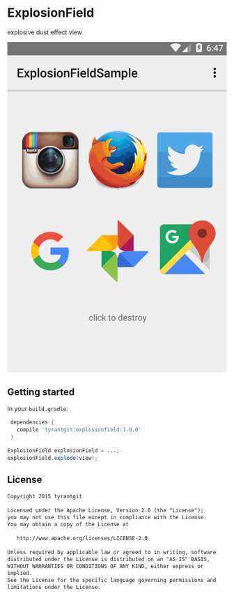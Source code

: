 # ExplosionField
explosive dust effect view

![explosionfield.gif](explosionfield.gif)

## Getting started

In your `build.gradle`:

```gradle
 dependencies {
   compile 'tyrantgit:explosionfield:1.0.0'
 }
```

```java
ExplosionField explosionField = ...;
explosionField.explode(view);
```

## License

    Copyright 2015 tyrantgit

    Licensed under the Apache License, Version 2.0 (the "License");
    you may not use this file except in compliance with the License.
    You may obtain a copy of the License at

       http://www.apache.org/licenses/LICENSE-2.0

    Unless required by applicable law or agreed to in writing, software
    distributed under the License is distributed on an "AS IS" BASIS,
    WITHOUT WARRANTIES OR CONDITIONS OF ANY KIND, either express or implied.
    See the License for the specific language governing permissions and
    limitations under the License.
